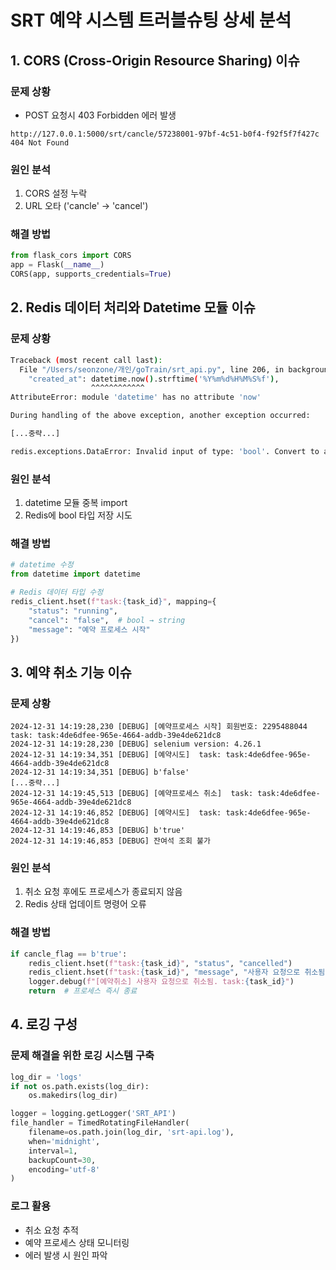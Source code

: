 # SRT 예약 시스템 트러블슈팅 상세 분석

## 1. CORS (Cross-Origin Resource Sharing) 이슈

### 문제 상황
- POST 요청시 403 Forbidden 에러 발생
```
http://127.0.0.1:5000/srt/cancle/57238001-97bf-4c51-b0f4-f92f5f7f427c
404 Not Found
```

### 원인 분석
1. CORS 설정 누락
2. URL 오타 ('cancle' → 'cancel')

### 해결 방법
```python
from flask_cors import CORS
app = Flask(__name__)
CORS(app, supports_credentials=True)
```

## 2. Redis 데이터 처리와 Datetime 모듈 이슈

### 문제 상황
```bash
Traceback (most recent call last):
  File "/Users/seonzone/개인/goTrain/srt_api.py", line 206, in background_task
    "created_at": datetime.now().strftime('%Y%m%d%H%M%S%f'),
                  ^^^^^^^^^^^^
AttributeError: module 'datetime' has no attribute 'now'

During handling of the above exception, another exception occurred:

[...중략...]

redis.exceptions.DataError: Invalid input of type: 'bool'. Convert to a bytes, string, int or float first.
```

### 원인 분석
1. datetime 모듈 중복 import
2. Redis에 bool 타입 저장 시도

### 해결 방법
```python
# datetime 수정
from datetime import datetime

# Redis 데이터 타입 수정
redis_client.hset(f"task:{task_id}", mapping={
    "status": "running",
    "cancel": "false",  # bool → string
    "message": "예약 프로세스 시작"
})
```

## 3. 예약 취소 기능 이슈

### 문제 상황
```
2024-12-31 14:19:28,230 [DEBUG] [예약프로세스 시작] 회원번호: 2295488044 task: task:4de6dfee-965e-4664-addb-39e4de621dc8
2024-12-31 14:19:28,230 [DEBUG] selenium version: 4.26.1
2024-12-31 14:19:34,351 [DEBUG] [예약시도]  task: task:4de6dfee-965e-4664-addb-39e4de621dc8
2024-12-31 14:19:34,351 [DEBUG] b'false'
[...중략...]
2024-12-31 14:19:45,513 [DEBUG] [예약프로세스 취소]  task: task:4de6dfee-965e-4664-addb-39e4de621dc8
2024-12-31 14:19:46,852 [DEBUG] [예약시도]  task: task:4de6dfee-965e-4664-addb-39e4de621dc8
2024-12-31 14:19:46,853 [DEBUG] b'true'
2024-12-31 14:19:46,853 [DEBUG] 잔여석 조회 불가
```

### 원인 분석
1. 취소 요청 후에도 프로세스가 종료되지 않음
2. Redis 상태 업데이트 명령어 오류

### 해결 방법
```python
if cancle_flag == b'true':
    redis_client.hset(f"task:{task_id}", "status", "cancelled")
    redis_client.hset(f"task:{task_id}", "message", "사용자 요청으로 취소됨")
    logger.debug(f"[예약취소] 사용자 요청으로 취소됨. task:{task_id}")
    return  # 프로세스 즉시 종료
```

## 4. 로깅 구성
### 문제 해결을 위한 로깅 시스템 구축
```python
log_dir = 'logs'
if not os.path.exists(log_dir):
    os.makedirs(log_dir)

logger = logging.getLogger('SRT_API')
file_handler = TimedRotatingFileHandler(
    filename=os.path.join(log_dir, 'srt-api.log'),
    when='midnight',
    interval=1,
    backupCount=30,
    encoding='utf-8'
)
```

### 로그 활용
- 취소 요청 추적
- 예약 프로세스 상태 모니터링
- 에러 발생 시 원인 파악


